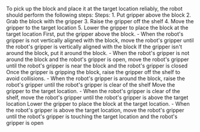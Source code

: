 To pick up the block and place it at the target location reliably, the robot should perform the following steps:
    Steps:  1. Put gripper above the block  2. Grab the block with the gripper  3. Raise the gripper off the shelf  4. Move the gripper to the target location  5. Lower the gripper to place the block at the target location
    First, put the gripper above the block.
    - When the robot's gripper is not vertically aligned with the block, move the robot's gripper until the robot's gripper is vertically aligned with the block
    If the gripper isn't around the block, put it around the block.
    - When the robot's gripper is not around the block and the robot's gripper is open, move the robot's gripper until the robot's gripper is near the block and the robot's gripper is closed
    Once the gripper is gripping the block, raise the gripper off the shelf to avoid collisions.
    - When the robot's gripper is around the block, raise the robot's gripper until the robot's gripper is clear of the shelf
    Move the gripper to the target location.
    - When the robot's gripper is clear of the shelf, move the robot's gripper until the robot's gripper is above the target location
    Lower the gripper to place the block at the target location.
    - When the robot's gripper is above the target location, move the robot's gripper until the robot's gripper is touching the target location and the robot's gripper is open